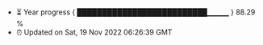 - ⏳ Year progress { ██████████████████████████▁▁▁▁ } 88.29 %
- ⏰ Updated on Sat, 19 Nov 2022 06:26:39 GMT

